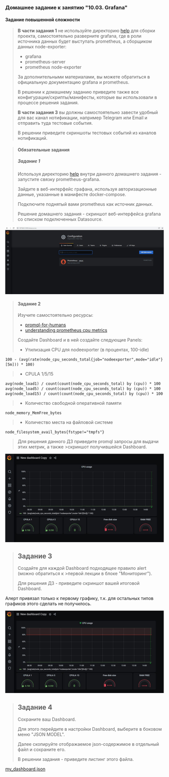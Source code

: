 ### Домашнее задание к занятию "10.03. Grafana"

#### Задание повышенной сложности

>**В части задания 1** не используйте директорию [help](./help) для сборки проекта, самостоятельно разверните grafana, где в
роли источника данных будет выступать prometheus, а сборщиком данных node-exporter:
>- grafana
>- prometheus-server
>- prometheus node-exporter
>
>За дополнительными материалами, вы можете обратиться в официальную документацию grafana и prometheus.
>
>В решении к домашнему заданию приведите также все конфигурации/скрипты/манифесты, которые вы
использовали в процессе решения задания.
>
>**В части задания 3** вы должны самостоятельно завести удобный для вас канал нотификации, например Telegram или Email
и отправить туда тестовые события.
>
>В решении приведите скриншоты тестовых событий из каналов нотификаций.


>#### Обязательные задания
>
>##### Задание 1
>Используя директорию [help](./help) внутри данного домашнего задания - запустите связку prometheus-grafana.
>
>Зайдите в веб-интерфейс графана, используя авторизационные данные, указанные в манифесте docker-compose.
>
>Подключите поднятый вами prometheus как источник данных.
>
>Решение домашнего задания - скриншот веб-интерфейса grafana со списком подключенных Datasource.

![1.JPG](1.JPG)

>#### Задание 2
>Изучите самостоятельно ресурсы:
>- [promql-for-humans](https://timber.io/blog/promql-for-humans/>#cpu-usage-by-instance)
>- [understanding prometheus cpu metrics](https://www.robustperception.io/>understanding-machine-cpu-usage)
>
>Создайте Dashboard и в ней создайте следующие Panels:
>- Утилизация CPU для nodeexporter (в процентах, 100-idle)
```
100 - (avg(rate(node_cpu_seconds_total{job="nodeexporter",mode="idle"}[5m])) * 100)
```
>- CPULA 1/5/15
```
avg(node_load1) / count(count(node_cpu_seconds_total) by (cpu)) * 100
avg(node_load5) / count(count(node_cpu_seconds_total) by (cpu)) * 100
avg(node_load15) / count(count(node_cpu_seconds_total) by (cpu)) * 100
```
>- Количество свободной оперативной памяти
```
node_memory_MemFree_bytes
```
>- Количество места на файловой системе
```
node_filesystem_avail_bytes{fstype!="tmpfs"}

```
>
>Для решения данного ДЗ приведите promql запросы для выдачи этих метрик, а также >скриншот получившейся Dashboard.

![2.JPG](2.JPG)

>## Задание 3
>Создайте для каждой Dashboard подходящее правило alert (можно обратиться к >первой лекции в блоке "Мониторинг").
>
>Для решения ДЗ - приведите скриншот вашей итоговой Dashboard.

Алерт привязал только к первому графику, т.к. для остальных типов графиков этого сделать не получилось.

![3.JPG](3.JPG)


>## Задание 4
>Сохраните ваш Dashboard.
>
>Для этого перейдите в настройки Dashboard, выберите в боковом меню "JSON MODEL".
>
>Далее скопируйте отображаемое json-содержимое в отдельный файл и сохраните его.
>
>В решении задания - приведите листинг этого файла.

[my_dashboard.json](my_dashboard.json)
